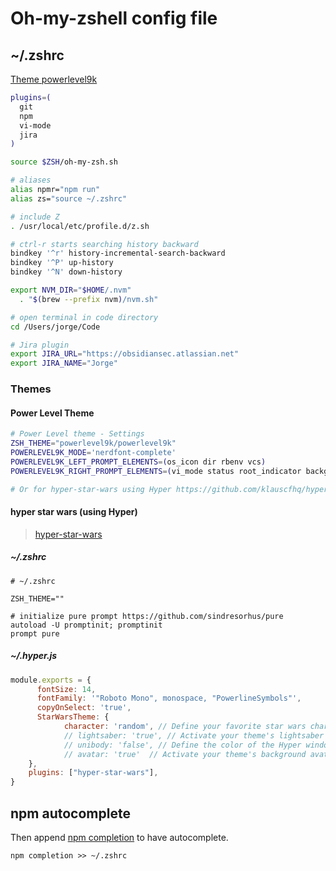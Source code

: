 # Oh-my-zshell config file

## ~/.zshrc

[Theme powerlevel9k](https://github.com/bhilburn/powerlevel9k)

```sh
plugins=(
  git
  npm
  vi-mode
  jira
)

source $ZSH/oh-my-zsh.sh

# aliases
alias npmr="npm run"
alias zs="source ~/.zshrc"

# include Z
. /usr/local/etc/profile.d/z.sh

# ctrl-r starts searching history backward
bindkey '^r' history-incremental-search-backward
bindkey '^P' up-history
bindkey '^N' down-history

export NVM_DIR="$HOME/.nvm"
  . "$(brew --prefix nvm)/nvm.sh"

# open terminal in code directory
cd /Users/jorge/Code

# Jira plugin
export JIRA_URL="https://obsidiansec.atlassian.net"
export JIRA_NAME="Jorge"
```

### Themes

#### Power Level Theme

```bash
# Power Level theme - Settings
ZSH_THEME="powerlevel9k/powerlevel9k"
POWERLEVEL9K_MODE='nerdfont-complete'
POWERLEVEL9K_LEFT_PROMPT_ELEMENTS=(os_icon dir rbenv vcs)
POWERLEVEL9K_RIGHT_PROMPT_ELEMENTS=(vi_mode status root_indicator background_jobs history time)

# Or for hyper-star-wars using Hyper https://github.com/klauscfhq/hyper-star-wars/blob/master/readme.md
```

#### hyper star wars \(using Hyper\)

> [hyper-star-wars](https://github.com/klauscfhq/hyper-star-wars/blob/master/readme.md)

##### ~/.zshrc

```
# ~/.zshrc

ZSH_THEME=""

# initialize pure prompt https://github.com/sindresorhus/pure
autoload -U promptinit; promptinit
prompt pure
```

##### ~/.hyper.js

```js
module.exports = {
      fontSize: 14,
      fontFamily: '"Roboto Mono", monospace, "PowerlineSymbols"',
      copyOnSelect: 'true',
      StarWarsTheme: {
            character: 'random', // Define your favorite star wars character
            // lightsaber: 'true', // Activate your theme's lightsaber mode
            // unibody: 'false', // Define the color of the Hyper window header
            // avatar: 'true'  // Activate your theme's background avatar
    },
    plugins: ["hyper-star-wars"],
}
```

## npm autocomplete

Then append [npm completion](https://docs.npmjs.com/cli/completion) to have autocomplete.

```
npm completion >> ~/.zshrc
```



